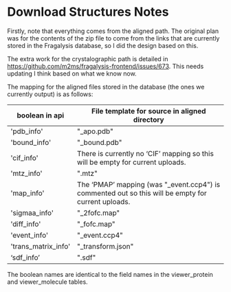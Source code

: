 # Download Structures Notes

Firstly, note that everything comes from the aligned path.
The original plan was for the contents of the zip file to come from the links that are currently stored in the Fragalysis database, so I did the design based on this.

The extra work for the crystalographic path is detailed in https://github.com/m2ms/fragalysis-frontend/issues/673. This needs updating I think based on what we know now.

The mapping for the aligned files stored in the database (the ones we currently output) is as follows:

| boolean in api      | File template for source in aligned directory                                                      |
|---------------------|----------------------------------------------------------------------------------------------------|
| 'pdb_info'          | "_apo.pdb"                                                                                         |
| 'bound_info'        | "_bound.pdb"                                                                                       |
| 'cif_info'          | There is currently no ‘CIF’ mapping so this will be empty for current uploads.                     |
| 'mtz_info'          | ".mtz"                                                                                             |
| 'map_info'          | The ‘PMAP’ mapping (was "_event.ccp4") is commented out so this will be empty for current uploads. |
| 'sigmaa_info'       | "_2fofc.map"                                                                                       |
| 'diff_info'         | "_fofc.map"                                                                                        |
| 'event_info'        | "_event.ccp4"                                                                                      |
| 'trans_matrix_info' | "_transform.json"                                                                                  |
| ‘sdf_info’          | ".sdf"                                                                                             |

The boolean names are identical to the field names in the viewer_protein and viewer_molecule tables.
